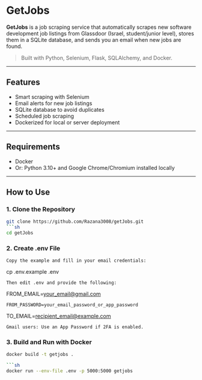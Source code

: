 # GetJobs

**GetJobs** is a job scraping service that automatically scrapes new software development job listings from Glassdoor (Israel, student/junior level), stores them in a SQLite database, and sends you an email when new jobs are found.

> Built with Python, Selenium, Flask, SQLAlchemy, and Docker.

---

##  Features

-  Smart scraping with Selenium 
-  Email alerts for new job listings
-  SQLite database to avoid duplicates
-  Scheduled job scraping
-  Dockerized for local or server deployment

---

##  Requirements

- Docker 
- Or: Python 3.10+ and Google Chrome/Chromium installed locally

---



## How to Use

### 1. Clone the Repository
```sh
git clone https://github.com/Razana3008/getJobs.git
```sh
cd getJobs 
 ```


### 2. Create .env File
 ```
Copy the example and fill in your email credentials:
 ```
cp .env.example .env
 ```
Then edit .env and provide the following:
 ```
FROM_EMAIL=your_email@gmail.com
 ```
FROM_PASSWORD=your_email_password_or_app_password
 ```
TO_EMAIL=recipient_email@example.com
 ```
Gmail users: Use an App Password if 2FA is enabled.
 ```


### 3. Build and Run with Docker
```sh
docker build -t getjobs .

```sh
docker run --env-file .env -p 5000:5000 getjobs





